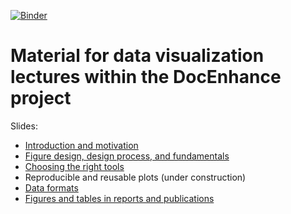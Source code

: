 [![Binder](https://mybinder.org/badge_logo.svg)](https://mybinder.org/v2/gh/bast/docenhance-data-visualization/master?filepath=jupyter)


# Material for data visualization lectures within the DocEnhance project

Slides:
- [Introduction and motivation](https://cicero.xyz/v3/remark/0.14.0/github.com/bast/docenhance-data-visualization/master/motivation.md/)
- [Figure design, design process, and fundamentals](https://cicero.xyz/v3/remark/0.14.0/github.com/bast/docenhance-data-visualization/master/design.md/)
- [Choosing the right tools](https://cicero.xyz/v3/remark/0.14.0/github.com/bast/docenhance-data-visualization/master/tools.md/)
- Reproducible and reusable plots (under construction)
- [Data formats](https://cicero.xyz/v3/remark/0.14.0/github.com/bast/docenhance-data-visualization/master/data-formats.md/)
- [Figures and tables in reports and publications](https://cicero.xyz/v3/remark/0.14.0/github.com/bast/docenhance-data-visualization/master/publications.md/)
